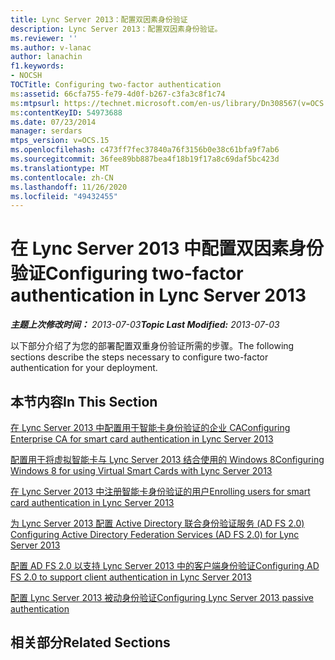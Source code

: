 ```yaml
---
title: Lync Server 2013：配置双因素身份验证
description: Lync Server 2013：配置双因素身份验证。
ms.reviewer: ''
ms.author: v-lanac
author: lanachin
f1.keywords:
- NOCSH
TOCTitle: Configuring two-factor authentication
ms:assetid: 66cfa755-fe79-4d0f-b267-c3fa3c8f1c74
ms:mtpsurl: https://technet.microsoft.com/en-us/library/Dn308567(v=OCS.15)
ms:contentKeyID: 54973688
ms.date: 07/23/2014
manager: serdars
mtps_version: v=OCS.15
ms.openlocfilehash: c473ff7fec37840a76f3156b0e38c61bfa9f7ab6
ms.sourcegitcommit: 36fee89bb887bea4f18b19f17a8c69daf5bc423d
ms.translationtype: MT
ms.contentlocale: zh-CN
ms.lasthandoff: 11/26/2020
ms.locfileid: "49432455"
---
```

# <a name="configuring-two-factor-authentication-in-lync-server-2013"></a><span data-ttu-id="833ef-103">在 Lync Server 2013 中配置双因素身份验证</span><span class="sxs-lookup"><span data-stu-id="833ef-103">Configuring two-factor authentication in Lync Server 2013</span></span>

<div data-xmlns="http://www.w3.org/1999/xhtml">

<div class="topic" data-xmlns="http://www.w3.org/1999/xhtml" data-msxsl="urn:schemas-microsoft-com:xslt" data-cs="https://msdn.microsoft.com/">

<div data-asp="https://msdn2.microsoft.com/asp">



</div>

<div id="mainSection">

<div id="mainBody"><span data-ttu-id="833ef-104">

<span> </span></span><span class="sxs-lookup"><span data-stu-id="833ef-104">

<span> </span></span></span>

<span data-ttu-id="833ef-105">_**主题上次修改时间：** 2013-07-03_</span><span class="sxs-lookup"><span data-stu-id="833ef-105">_**Topic Last Modified:** 2013-07-03_</span></span>

<span data-ttu-id="833ef-106">以下部分介绍了为您的部署配置双重身份验证所需的步骤。</span><span class="sxs-lookup"><span data-stu-id="833ef-106">The following sections describe the steps necessary to configure two-factor authentication for your deployment.</span></span> 

<div>

## <a name="in-this-section"></a><span data-ttu-id="833ef-107">本节内容</span><span class="sxs-lookup"><span data-stu-id="833ef-107">In This Section</span></span>

[<span data-ttu-id="833ef-108">在 Lync Server 2013 中配置用于智能卡身份验证的企业 CA</span><span class="sxs-lookup"><span data-stu-id="833ef-108">Configuring Enterprise CA for smart card authentication in Lync Server 2013</span></span>](lync-server-2013-configuring-enterprise-ca-for-smart-card-authentication.md)

[<span data-ttu-id="833ef-109">配置用于将虚拟智能卡与 Lync Server 2013 结合使用的 Windows 8</span><span class="sxs-lookup"><span data-stu-id="833ef-109">Configuring Windows 8 for using Virtual Smart Cards with Lync Server 2013</span></span>](lync-server-2013-configuring-windows-8-for-virtual-smart-cards.md)

[<span data-ttu-id="833ef-110">在 Lync Server 2013 中注册智能卡身份验证的用户</span><span class="sxs-lookup"><span data-stu-id="833ef-110">Enrolling users for smart card authentication in Lync Server 2013</span></span>](lync-server-2013-enrolling-users-for-smart-card-authentication.md)

[<span data-ttu-id="833ef-111">为 Lync Server 2013 配置 Active Directory 联合身份验证服务 (AD FS 2.0) </span><span class="sxs-lookup"><span data-stu-id="833ef-111">Configuring Active Directory Federation Services (AD FS 2.0) for Lync Server 2013</span></span>](lync-server-2013-configuring-active-directory-federation-services-ad-fs-2-0.md)

[<span data-ttu-id="833ef-112">配置 AD FS 2.0 以支持 Lync Server 2013 中的客户端身份验证</span><span class="sxs-lookup"><span data-stu-id="833ef-112">Configuring AD FS 2.0 to support client authentication in Lync Server 2013</span></span>](lync-server-2013-configuring-ad-fs-2-0-to-support-client-authentication.md)

[<span data-ttu-id="833ef-113">配置 Lync Server 2013 被动身份验证</span><span class="sxs-lookup"><span data-stu-id="833ef-113">Configuring Lync Server 2013 passive authentication</span></span>](lync-server-2013-configuring-passive-authentication.md)

</div>

<div>

## <a name="related-sections"></a><span data-ttu-id="833ef-114">相关部分</span><span class="sxs-lookup"><span data-stu-id="833ef-114">Related Sections</span></span>

<span data-ttu-id="833ef-115"></div>

</div>

<span> </span>

</div>

</div>

</span><span class="sxs-lookup"><span data-stu-id="833ef-115"></div>

</div>

<span> </span>

</div>

</div>

</span></span></div>
